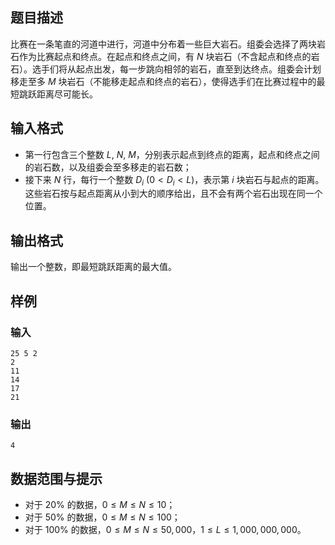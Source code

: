 ## 题目描述
比赛在一条笔直的河道中进行，河道中分布着一些巨大岩石。组委会选择了两块岩石作为比赛起点和终点。在起点和终点之间，有 $N$ 块岩石（不含起点和终点的岩石）。选手们将从起点出发，每一步跳向相邻的岩石，直至到达终点。组委会计划移走至多 $M$ 块岩石（不能移走起点和终点的岩石），使得选手们在比赛过程中的最短跳跃距离尽可能长。

## 输入格式
- 第一行包含三个整数 $L$, $N$, $M$，分别表示起点到终点的距离，起点和终点之间的岩石数，以及组委会至多移走的岩石数；
- 接下来 $N$ 行，每行一个整数 $D_i$ $(0 < D_i < L)$，表示第 $i$ 块岩石与起点的距离。这些岩石按与起点距离从小到大的顺序给出，且不会有两个岩石出现在同一个位置。

## 输出格式
输出一个整数，即最短跳跃距离的最大值。

## 样例

### 输入
```
25 5 2 
2
11
14
17 
21
```

### 输出
```
4
```

## 数据范围与提示
- 对于 20% 的数据，$0 \le M \le N \le 10$；
- 对于 50% 的数据，$0 \le M \le N \le 100$；
- 对于 100% 的数据，$0 \le M \le N \le 50,000$，$1 \le L \le 1,000,000,000$。
